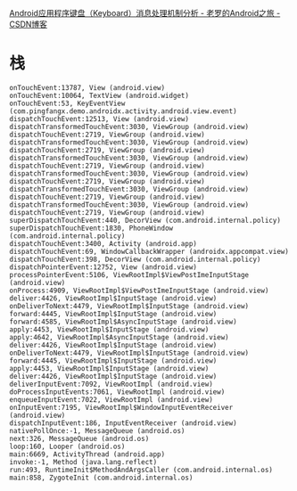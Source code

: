 [Android应用程序键盘（Keyboard）消息处理机制分析 - 老罗的Android之旅 - CSDN博客](https://blog.csdn.net/Luoshengyang/article/details/6882903)

# 栈
    onTouchEvent:13787, View (android.view)
    onTouchEvent:10064, TextView (android.widget)
    onTouchEvent:53, KeyEventView (com.pingfangx.demo.androidx.activity.android.view.event)
    dispatchTouchEvent:12513, View (android.view)
    dispatchTransformedTouchEvent:3030, ViewGroup (android.view)
    dispatchTouchEvent:2719, ViewGroup (android.view)
    dispatchTransformedTouchEvent:3030, ViewGroup (android.view)
    dispatchTouchEvent:2719, ViewGroup (android.view)
    dispatchTransformedTouchEvent:3030, ViewGroup (android.view)
    dispatchTouchEvent:2719, ViewGroup (android.view)
    dispatchTransformedTouchEvent:3030, ViewGroup (android.view)
    dispatchTouchEvent:2719, ViewGroup (android.view)
    dispatchTransformedTouchEvent:3030, ViewGroup (android.view)
    dispatchTouchEvent:2719, ViewGroup (android.view)
    dispatchTransformedTouchEvent:3030, ViewGroup (android.view)
    dispatchTouchEvent:2719, ViewGroup (android.view)
    superDispatchTouchEvent:440, DecorView (com.android.internal.policy)
    superDispatchTouchEvent:1830, PhoneWindow (com.android.internal.policy)
    dispatchTouchEvent:3400, Activity (android.app)
    dispatchTouchEvent:69, WindowCallbackWrapper (androidx.appcompat.view)
    dispatchTouchEvent:398, DecorView (com.android.internal.policy)
    dispatchPointerEvent:12752, View (android.view)
    processPointerEvent:5106, ViewRootImpl$ViewPostImeInputStage (android.view)
    onProcess:4909, ViewRootImpl$ViewPostImeInputStage (android.view)
    deliver:4426, ViewRootImpl$InputStage (android.view)
    onDeliverToNext:4479, ViewRootImpl$InputStage (android.view)
    forward:4445, ViewRootImpl$InputStage (android.view)
    forward:4585, ViewRootImpl$AsyncInputStage (android.view)
    apply:4453, ViewRootImpl$InputStage (android.view)
    apply:4642, ViewRootImpl$AsyncInputStage (android.view)
    deliver:4426, ViewRootImpl$InputStage (android.view)
    onDeliverToNext:4479, ViewRootImpl$InputStage (android.view)
    forward:4445, ViewRootImpl$InputStage (android.view)
    apply:4453, ViewRootImpl$InputStage (android.view)
    deliver:4426, ViewRootImpl$InputStage (android.view)
    deliverInputEvent:7092, ViewRootImpl (android.view)
    doProcessInputEvents:7061, ViewRootImpl (android.view)
    enqueueInputEvent:7022, ViewRootImpl (android.view)
    onInputEvent:7195, ViewRootImpl$WindowInputEventReceiver (android.view)
    dispatchInputEvent:186, InputEventReceiver (android.view)
    nativePollOnce:-1, MessageQueue (android.os)
    next:326, MessageQueue (android.os)
    loop:160, Looper (android.os)
    main:6669, ActivityThread (android.app)
    invoke:-1, Method (java.lang.reflect)
    run:493, RuntimeInit$MethodAndArgsCaller (com.android.internal.os)
    main:858, ZygoteInit (com.android.internal.os)
